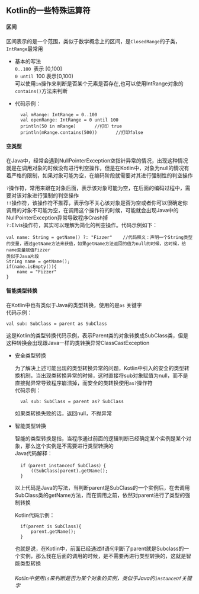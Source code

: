 ## Kotlin的一些特殊运算符

#### 区间

区间表示的是一个范围，类似于数学概念上的区间，是`ClosedRange`的子类，`IntRange`最常用

* 基本的写法    
`0..100 `表示 [0,100]    
`0 until `100 表示[0,100)    
可以使用`in`操作来判断是否某个元素是否存在,也可以使用IntRange对象的`contains()`方法来判断

* 代码示例：

		val mRange: IntRange = 0..100
		val openRange: IntRange = 0 until 100
		println(50 in mRange)		//打印 true
		println(mRange.contains(500)) 		//打印false
		
		
#### 空类型

在Java中，经常会遇到NullPointerException空指针异常的情况，出现这种情况就是在调用对象的时候没有进行判空操作，但是在Kotlin中，对象为null的情况有着严格的限制，如果对象可能为空，在编码阶段就需要对其进行强制性的判空操作

`?`操作符，常用来跟在对象后面，表示该对象可能为空，在后面的编码过程中，需要对该对象进行强制的判空操作    
`!!`操作符，该操作符不推荐，表示你不关心该对象是否为空或者你可以很确定你调用的对象不可能为空，在调用这个操作符的时候，可能就会出现Java中的NullPointerException异常导致程序Crash掉    
`?:`Elvis操作符，其实可以理解为简化的判空操作。代码示例如下：    

	val name: String = getName() ?: "Fizzer"    //代码释义：声明一个String类型的变量，通过getName方法来获值，如果getName方法返回的值为null的时候，这时候，给name变量赋值Fizzer
	类似于Java片段
	String name = getName();
	if(name.isEmpty()){
		name = "Fizzer"
	}

#### 智能类型转换

在Kotlin中也有类似于Java的类型转换，使用的是`as` 关键字    
代码示例：  
   
	val sub: SubClass = parent as SubClass
	
这是Kotlin的类型转换代码示例，表示Parent类的对象转换成SubClass类，但是这种转换会出现跟Java一样的类转换异常ClassCastException

* 安全类型转换

	为了解决上述可能出现的类型转换异常的问题，Kotlin中引入的安全的类型转换机制，当出现类转换异常的时候，这时直接将sub对象赋值为null，而不是直接抛异常导致程序崩溃掉，而安全的类转换使用`as?`操作符    
	代码示例：
	
		val sub: SubClass = parent as? SubClass
		
	如果类转换失败的话，返回null，不抛异常
	
* 智能类型转换

	智能的类型转换是指，当程序通过前面的逻辑判断已经确定某个实例是某个对象，那么这个实例是不需要进行类型转换的    
	Java代码解释：    
	
		if（parent instanceof SubClass）{
			((SubClass)parent).getName();
		}
		
	以上代码是Java的写法，当判断parent是SubClass的一个实例后，在去调用SubClass类的getName方法，而在调用之前，依然对parent进行了类型的强制转换
	
	Kotlin代码示例：
	
		if(parent is SubClass){
			parent.getName();
		}

	也就是说，在Kotlin中，前面已经通过if语句判断了parent就是Subclass的一个实例，那么我在后面的调用的时候，是不需要再进行类型转换的，这就是智能类型转换
	
	###### Kotlin中使用`is`来判断是否为某个对象的实例，类似于Java的`instanceOf`关键字